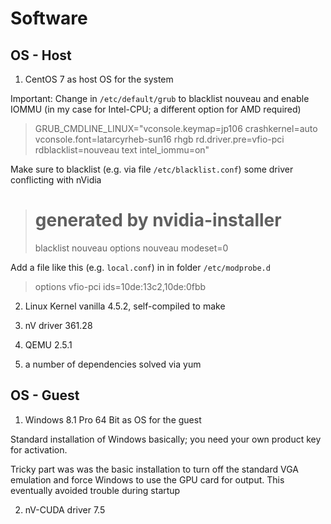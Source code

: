 # Software

## OS - Host

1. CentOS 7 as host OS for the system

Important: 
Change in `/etc/default/grub` to blacklist nouveau and enable IOMMU (in my case for Intel-CPU; a different option for AMD required)
> GRUB_CMDLINE_LINUX="vconsole.keymap=jp106 crashkernel=auto  vconsole.font=latarcyrheb-sun16 rhgb rd.driver.pre=vfio-pci rdblacklist=nouveau text intel_iommu=on"

Make sure to blacklist (e.g. via file `/etc/blacklist.conf`) some driver conflicting with nVidia
> # generated by nvidia-installer
> blacklist nouveau
> options nouveau modeset=0
 
Add a file like this (e.g. `local.conf`) in in folder `/etc/modprobe.d`
> options vfio-pci ids=10de:13c2,10de:0fbb


2. Linux Kernel vanilla 4.5.2, self-compiled to make 

3. nV driver 361.28


4. QEMU 2.5.1 

5. a number of dependencies solved via yum




## OS - Guest

1. Windows 8.1 Pro 64 Bit as OS for the guest

Standard installation of Windows basically; you need your own product key for activation.

Tricky part was was the basic installation to turn off the standard VGA emulation and force Windows to use the GPU card for output. This eventually avoided trouble during startup


2. nV-CUDA driver 7.5




